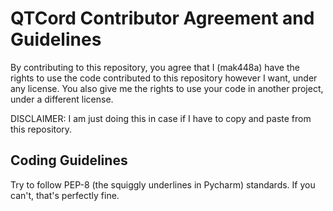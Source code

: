 # QTCord Contributor Agreement and Guidelines

By contributing to this repository, you agree that I (mak448a) have the rights to use the code contributed to this repository however I want, under any license. You also give me the rights to use your code in another project, under a different license.

DISCLAIMER: I am just doing this in case if I have to copy and paste from this repository.

## Coding Guidelines
Try to follow PEP-8 (the squiggly underlines in Pycharm) standards. If you can't, that's perfectly fine.
